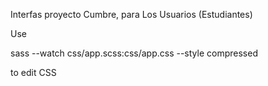 Interfas proyecto Cumbre, para Los Usuarios (Estudiantes)


Use 

sass --watch css/app.scss:css/app.css --style compressed


to edit CSS

